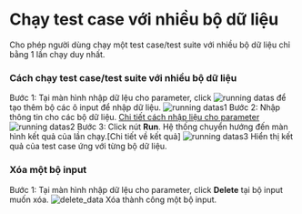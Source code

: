 # Chạy test case với nhiều bộ dữ liệu
Cho phép người dùng chạy một test case/test suite với nhiều bộ dữ liệu chỉ bằng 1 lần chạy duy nhất.
### Cách chạy test case/test suite với nhiều bộ dữ liệu
Bước 1:	Tại màn hình nhập dữ lệu cho parameter, click ![running datas](https://user-images.githubusercontent.com/105435351/197721977-8c0f782d-2ca0-4969-b51c-84ef3c42bc84.png)   để tạo thêm bộ các ô input để nhập dữ liệu.
![running datas1](https://user-images.githubusercontent.com/105435351/197721993-b2800ab1-24b6-4a72-8160-8c993c2ad4da.png)
Bước 2:	Nhập thông tin cho các bộ dữ liệu. [Chi tiết cách nhập liệu cho parameter]()
![running datas2](https://user-images.githubusercontent.com/105435351/197722004-9ed26066-a8b2-4d5e-886c-a620ba454d0f.png)
Bước 3:	Click nút **Run**. Hệ thống chuyển hướng đến màn hình kết quả của lần chạy.[Chi tiết về kết quả]
![running datas3](https://user-images.githubusercontent.com/105435351/197722019-cdc63023-ebb9-4856-a796-428eb97dd63c.png)
Hiển thị kết quả của test case ứng với từng bộ dữ liệu.

### Xóa một bộ input
Bước 1:	Tại màn hình nhập dữ lệu cho parameter, click **Delete** tại bộ input muốn xóa.
![delete_data](https://user-images.githubusercontent.com/105435351/197724702-db8b391d-0616-4e2b-9344-2e1b7c187039.png)
Xóa thành công một bộ input.